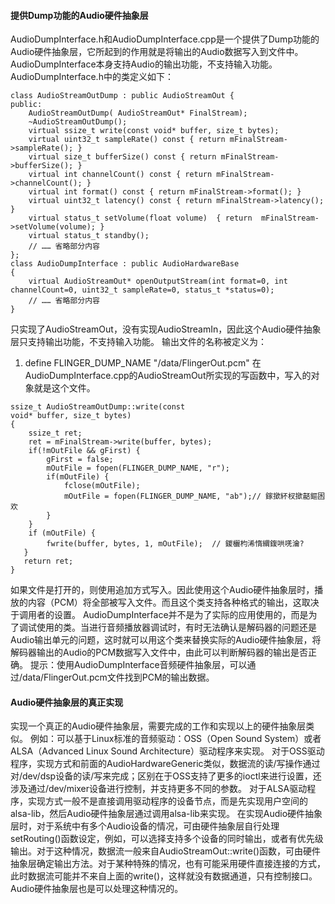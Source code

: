 #### 提供Dump功能的Audio硬件抽象层
AudioDumpInterface.h和AudioDumpInterface.cpp是一个提供了Dump功能的Audio硬件抽象层，它所起到的作用就是将输出的Audio数据写入到文件中。
AudioDumpInterface本身支持Audio的输出功能，不支持输入功能。AudioDumpInterface.h中的类定义如下：
```  
class AudioStreamOutDump : public AudioStreamOut {  
public:  
	AudioStreamOutDump( AudioStreamOut* FinalStream);
	~AudioStreamOutDump();
	virtual ssize_t write(const void* buffer, size_t bytes);
	virtual uint32_t sampleRate() const { return mFinalStream->sampleRate(); }
	virtual size_t bufferSize() const { return mFinalStream->bufferSize(); }
	virtual int channelCount() const { return mFinalStream->channelCount(); }
	virtual int format() const { return mFinalStream->format(); }
	virtual uint32_t latency() const { return mFinalStream->latency(); }
	virtual status_t setVolume(float volume)  { return  mFinalStream->setVolume(volume); }
	virtual status_t standby();
	// …… 省略部分内容
};  
class AudioDumpInterface : public AudioHardwareBase  
{  
    virtual AudioStreamOut* openOutputStream(int format=0, int channelCount=0, uint32_t sampleRate=0, status_t *status=0);
	// …… 省略部分内容
}
```
只实现了AudioStreamOut，没有实现AudioStreamIn，因此这个Audio硬件抽象层只支持输出功能，不支持输入功能。
输出文件的名称被定义为：
1. define FLINGER_DUMP_NAME "/data/FlingerOut.pcm"
在AudioDumpInterface.cpp的AudioStreamOut所实现的写函数中，写入的对象就是这个文件。
```  
ssize_t AudioStreamOutDump::write(const
void* buffer, size_t bytes)  
{  
    ssize_t ret;
    ret = mFinalStream->write(buffer, bytes);
    if(!mOutFile && gFirst) {
        gFirst = false;
        mOutFile = fopen(FLINGER_DUMP_NAME, "r");
        if(mOutFile) {
            fclose(mOutFile);
            mOutFile = fopen(FLINGER_DUMP_NAME, "ab");// 鎵撳紑杈撳嚭鏂囦欢
        }  
    }  
    if (mOutFile) {  
        fwrite(buffer, bytes, 1, mOutFile);  // 鍐欐枃浠惰緭鍑哄唴瀹?
   }
   return ret;  
}
```
如果文件是打开的，则使用追加方式写入。因此使用这个Audio硬件抽象层时，播放的内容（PCM）将全部被写入文件。而且这个类支持各种格式的输出，这取决于调用者的设置。
AudioDumpInterface并不是为了实际的应用使用的，而是为了调试使用的类。当进行音频播放器调试时，有时无法确认是解码器的问题还是Audio输出单元的问题，这时就可以用这个类来替换实际的Audio硬件抽象层，将解码器输出的Audio的PCM数据写入文件中，由此可以判断解码器的输出是否正确。
提示：使用AudioDumpInterface音频硬件抽象层，可以通过/data/FlingerOut.pcm文件找到PCM的输出数据。
#### Audio硬件抽象层的真正实现
实现一个真正的Audio硬件抽象层，需要完成的工作和实现以上的硬件抽象层类似。
例如：可以基于Linux标准的音频驱动：OSS（Open Sound System）或者ALSA（Advanced Linux Sound Architecture）驱动程序来实现。
对于OSS驱动程序，实现方式和前面的AudioHardwareGeneric类似，数据流的读/写操作通过对/dev/dsp设备的读/写来完成；区别在于OSS支持了更多的ioctl来进行设置，还涉及通过/dev/mixer设备进行控制，并支持更多不同的参数。
对于ALSA驱动程序，实现方式一般不是直接调用驱动程序的设备节点，而是先实现用户空间的alsa-lib，然后Audio硬件抽象层通过调用alsa-lib来实现。
在实现Audio硬件抽象层时，对于系统中有多个Audio设备的情况，可由硬件抽象层自行处理setRouting()函数设定，例如，可以选择支持多个设备的同时输出，或者有优先级输出。对于这种情况，数据流一般来自AudioStreamOut::write()函数，可由硬件抽象层确定输出方法。对于某种特殊的情况，也有可能采用硬件直接连接的方式，此时数据流可能并不来自上面的write()，这样就没有数据通道，只有控制接口。Audio硬件抽象层也是可以处理这种情况的。